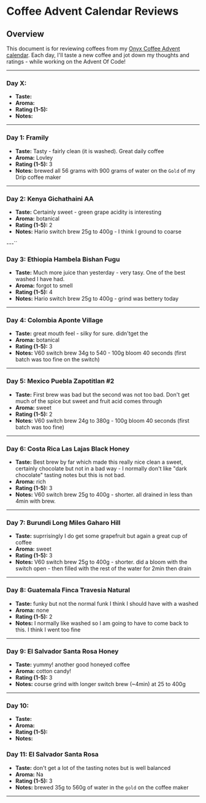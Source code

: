 # Coffee Advent Calendar Reviews

## Overview
This document is for reviewing coffees from my [Onyx Coffee Advent calendar](https://onyxcoffeelab.com/products/2023-advent-calendar). Each day, I'll taste a new coffee and jot down my thoughts and ratings - while working on the Advent Of Code!

---

### Day X: 
- **Taste:** 
- **Aroma:** 
- **Rating (1-5):** 
- **Notes:** 

---

### Day 1: Framily
- **Taste:** Tasty - fairly clean (it is washed). Great daily coffee 
- **Aroma:** Lovley 
- **Rating (1-5):** 3
- **Notes:** brewed all 56 grams with 900 grams of water on the `Gold` of my Drip coffee maker

---

### Day 2: Kenya Gichathaini AA
- **Taste:** Certainly sweet - green grape acidity is interesting 
- **Aroma:** botanical
- **Rating (1-5):** 2
- **Notes:** Hario switch brew 25g to 400g - I think I ground to coarse

---``

### Day 3: Ethiopia Hambela Bishan Fugu
- **Taste:** 
Much more juice than yesterday - very tasy. One of the best washed I have had. 
- **Aroma:** forgot to smell
- **Rating (1-5):** 4
- **Notes:** Hario switch brew 25g to 400g - grind was bettery today

---

### Day 4: Colombia Aponte Village
- **Taste:** great mouth feel - silky for sure. didn'tget the 
- **Aroma:** botanical
- **Rating (1-5):** 3
- **Notes:** V60 switch brew 34g to 540  - 100g bloom 40 seconds (first batch was too fine on the switch)

---

### Day 5: Mexico Puebla Zapotitlan #2
- **Taste:** First brew was bad but the second was not too bad. Don't get much of the spice but sweet and fruit acid comes through
- **Aroma:** sweet
- **Rating (1-5):** 2
- **Notes:** V60 switch brew 24g to 380g  - 100g bloom 40 seconds (first batch was too fine)

---

### Day 6: Costa Rica Las Lajas Black Honey
- **Taste:** Best brew by far which made this really nice clean a sweet, certainly chocolate but not in a bad way - I normally don't like "dark chocolate" tasting notes but this is not bad.
- **Aroma:** rich
- **Rating (1-5):** 3
- **Notes:** V60 switch brew 25g to 400g  - shorter. all drained in less than 4min with brew. 

---

### Day 7: Burundi Long Miles Gaharo Hill
- **Taste:** suprrisingly I do get some grapefruit but again a great cup of coffee
- **Aroma:** sweet
- **Rating (1-5):** 3
- **Notes:** V60 switch brew 25g to 400g  - shorter. did a bloom with the switch open - then filled with the rest of the water for 2min then drain

---

### Day 8: Guatemala Finca Travesia Natural
- **Taste:** funky but not the normal funk I think I should have with a washed
- **Aroma:** none
- **Rating (1-5):** 2 
- **Notes:** I normally like washed so I am going to have to come back to this. I think I went too fine

---

### Day 9: El Salvador Santa Rosa Honey
- **Taste:** yummy! another good honeyed coffee
- **Aroma:** cotton candy!
- **Rating (1-5):** 3
- **Notes:** course grind with longer switch brew (~4min) at 25 to 400g

---

### Day 10: 
- **Taste:** 
- **Aroma:** 
- **Rating (1-5):** 
- **Notes:** 

### Day 11: El Salvador Santa Rosa
- **Taste:** don't get a lot of the tasting notes but is well balanced
- **Aroma:** Na
- **Rating (1-5):** 3
- **Notes:** brewed 35g to 560g of water in the `gold` on the coffee maker

---